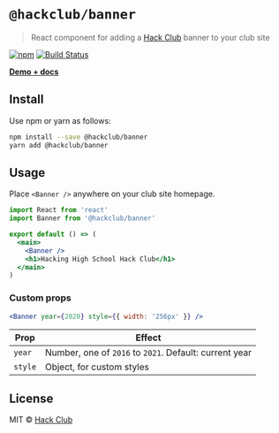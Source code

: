 # `@hackclub/banner`

> React component for adding a [Hack Club](https://hackclub.com) banner to your club site

[![npm](https://img.shields.io/npm/v/@hackclub/banner.svg)](https://www.npmjs.com/package/@hackclub/banner) [![Build Status](https://travis-ci.org/hackclub/banner.svg?branch=master)](https://travis-ci.org/hackclub/banner)

[**Demo + docs**](https://hackclub.com/banner)

## Install

Use npm or yarn as follows:

```bash
npm install --save @hackclub/banner
yarn add @hackclub/banner
```

## Usage

Place `<Banner />` anywhere on your club site homepage.

```jsx
import React from 'react'
import Banner from '@hackclub/banner'

export default () => (
  <main>
    <Banner />
    <h1>Hacking High School Hack Club</h1>
  </main>
)
```

### Custom props

```jsx
<Banner year={2020} style={{ width: '256px' }} />
```

| Prop    | Effect                                                 |
| ------- | ------------------------------------------------------ |
| `year`  | Number, one of `2016` to `2021`. Default: current year |
| `style` | Object, for custom styles                              |

## License

MIT © [Hack Club](https://hackclub.com)
